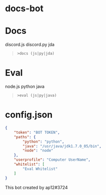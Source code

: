 # docs-bot

# Docs
discord.js discord.py jda
> `>docs (js|py|jda)`

# Eval
node.js python java
> `>eval (js|py|java)`

# config.json
``` json:config.json
{
    "token": "BOT TOKEN",
    "paths": {
        "python": "python",
        "java": "/usr/java/jdk1.7.0_05/bin",
        "node": "node"
    },
    "userprofile": "Computer UserName",
    "whitelist": [
        "Eval Whitelist"
    ]
}
```

This bot created by ap12#3724